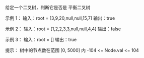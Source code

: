 给定一个二叉树，判断它是否是 平衡二叉树  

示例 1：
输入：root = [3,9,20,null,null,15,7]
输出：true

示例 2：
输入：root = [1,2,2,3,3,null,null,4,4]
输出：false

示例 3：
输入：root = []
输出：true

提示：
树中的节点数在范围 [0, 5000] 内
-104 <= Node.val <= 104